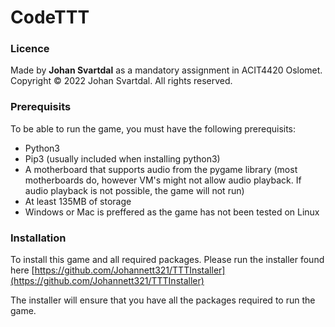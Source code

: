 # CodeTTT
### Licence
Made by **Johan Svartdal** as a mandatory assignment in ACIT4420 Oslomet.
Copyright © 2022 Johan Svartdal. All rights reserved.

### Prerequisits
To be able to run the game, you must have the following prerequisits:
* Python3
* Pip3 (usually included when installing  python3)
* A motherboard that supports audio from the pygame library (most motherboards do, however VM's might not allow audio playback. If audio playback is not possible, the game will not run)
* At least 135MB of storage
* Windows or Mac is preffered as the game has not been tested on Linux

### Installation
To install this game and all required packages. Please run the installer found here
[https://github.com/Johannett321/TTTInstaller](https://github.com/Johannett321/TTTInstaller)

The installer will ensure that you have all the packages required to run the game. 
